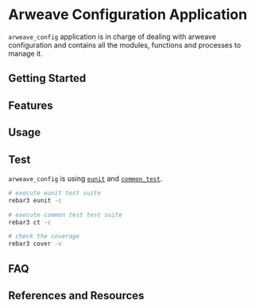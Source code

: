 # Arweave Configuration Application

`arweave_config`  application is  in  charge of  dealing with  arweave
configuration and contains all the modules, functions and processes to
manage it.

## Getting Started

## Features

## Usage

## Test

`arweave_config` is using
[`eunit`](https://www.erlang.org/doc/apps/eunit) and
[`common_test`](https://www.erlang.org/doc/apps/common_test/).

```sh
# execute eunit test suite
rebar3 eunit -c

# execute common test test suite
rebar3 ct -c

# check the coverage
rebar3 cover -v
```

## FAQ

## References and Resources
